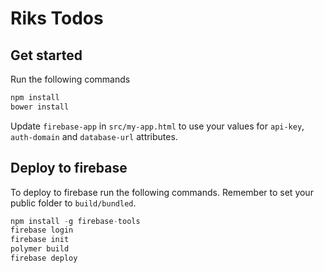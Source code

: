 # Riks Todos

## Get started

Run the following commands

```js
npm install
bower install
```

Update `firebase-app` in `src/my-app.html` to use your values for `api-key`, `auth-domain` and `database-url` attributes.

## Deploy to firebase

To deploy to firebase run the following commands. Remember to set your public folder to `build/bundled`.

```js
npm install -g firebase-tools
firebase login
firebase init
polymer build
firebase deploy
```
